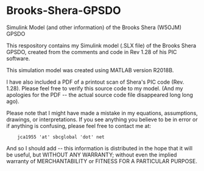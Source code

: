 # Brooks-Shera-GPSDO
Simulink Model (and other information) of the Brooks Shera (W5OJM) GPSDO

This respository contains my Simulink model (.SLX file) of the 
Brooks Shera GPSDO, created from the comments and code in 
Rev 1.28 of his PIC software.

This simulation model was created using MATLAB version R2018B.

I have also included a PDF of a printout scan of Shera's 
PIC code (Rev. 1.28).  Please feel free to verify this source
code to my model.  (And my apologies for the PDF -- the actual 
source code file disappeared long long ago).

Please note that I might have made a mistake in my equations, assumptions, 
drawings, or interpretations.  If you see anything you believe to be in 
error or if anything is confusing, please feel free to contact me at:

        jca1955 'at' sbcglobal 'dot' net

And so I should add -- this information is distributed in the hope that
it will be useful, but WITHOUT ANY WARRANTY; without even the implied 
warranty of MERCHANTABILITY or FITNESS FOR A PARTICULAR PURPOSE.
